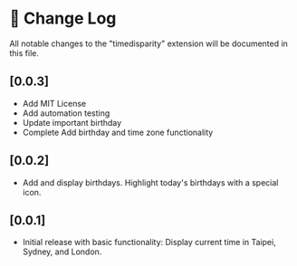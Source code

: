 # 📓 Change Log

All notable changes to the "timedisparity" extension will be documented in this file.

## [0.0.3]
- Add MIT License
- Add automation testing
- Update important birthday
- Complete Add birthday and time zone functionality

## [0.0.2]
- Add and display birthdays. Highlight today's birthdays with a special icon.

## [0.0.1]
- Initial release with basic functionality:
Display current time in Taipei, Sydney, and London.